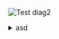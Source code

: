 ![Test diag2](https://g.gravizo.com/source/svg/ansible_class?https://raw.githubusercontent.com/1gog/kvm_ansible/master/ANSIBLE.md)
<details>
<summary>asd</summary>
ansible_class
/**
*@opt commentname
*@note  some note
*/
class Structural{}

/**
*@opt all
*@note Class1
*/
class Counter extends Structural {
        static public int counter;
        public int getCounter();
}
class RunningCounter extends Counter{}

/**
*@opt all
*@note class and super class
*/
class SuperAnsible {
static public int Name;
}

class Ansible extends SuperAnsible {
private String Url;
public int count;
}

ansible_class
</details>